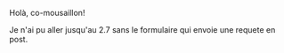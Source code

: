 Holà, co-mousaillon!

Je n'ai pu aller jusqu'au 2.7 sans le formulaire qui envoie une requete en post.

